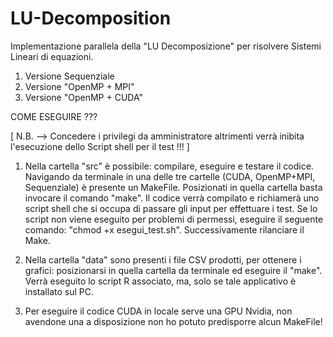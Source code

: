 # LU-Decomposition
Implementazione parallela della "LU Decomposizione" per risolvere Sistemi Lineari di equazioni.

1) Versione Sequenziale
2) Versione "OpenMP + MPI"
3) Versione "OpenMP + CUDA"





COME ESEGUIRE ???



[ N.B. --> Concedere i privilegi da amministratore altrimenti verrà inibita l'esecuzione dello Script shell per il test !!! ]



1)	Nella cartella "src" è possibile: compilare, eseguire e testare il codice. 
	Navigando da terminale in una delle tre cartelle (CUDA, OpenMP+MPI, Sequenziale) è presente un MakeFile. 
	Posizionati in quella cartella basta invocare il comando "make".
	Il codice verrà compilato e richiamerà uno script shell che si occupa di passare gli input per effettuare i test.
	Se lo script non viene eseguito per problemi di permessi, eseguire il seguente comando: "chmod +x esegui_test.sh".
	Successivamente rilanciare il Make.


2)	Nella cartella "data" sono presenti i file CSV prodotti, per ottenere i grafici: posizionarsi in quella cartella da terminale ed eseguire il "make". 
	Verrà eseguito lo script R associato, ma, solo se tale applicativo è installato sul PC.



3)	Per eseguire il codice CUDA in locale serve una GPU Nvidia, non avendone una a disposizione non ho potuto predisporre alcun MakeFile!






